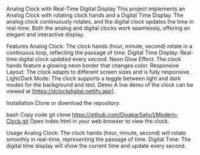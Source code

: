 Analog Clock with Real-Time Digital Display
This project implements an Analog Clock with rotating clock hands and a Digital Time Display. The analog clock continuously rotates, and the digital clock updates the time in real-time. Both the analog and digital clocks work seamlessly, offering an elegant and interactive display.

Features
Analog Clock: The clock hands (hour, minute, second) rotate in a continuous loop, reflecting the passage of time.
Digital Time Display: Real-time digital clock updated every second.
Neon Glow Effect: The clock hands feature a glowing neon border that changes color.
Responsive Layout: The clock adapts to different screen sizes and is fully responsive.
Light/Dark Mode: The clock supports a toggle between light and dark modes for the background and text.
Demo
A live demo of the clock can be viewed at [https://dclockdigital.netlify.app].

Installation
Clone or download the repository:

bash
Copy code
git clone https://github.com/DivakarSahu1/Modern-Clock.git
Open index.html in your web browser to view the clock.

Usage
Analog Clock: The clock hands (hour, minute, second) will rotate smoothly in real-time, representing the passage of time.
Digital Time: The digital time display will show the current time and update every second.
